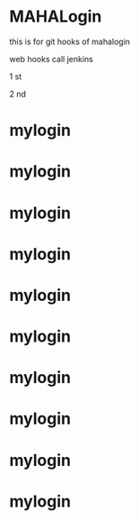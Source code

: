 # MAHALogin
this is for git hooks  of mahalogin

web hooks call jenkins

1 st

2 nd








# mylogin
# mylogin
# mylogin
# mylogin
# mylogin
# mylogin
# mylogin
# mylogin
# mylogin
# mylogin
